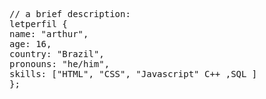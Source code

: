 <pre><span class="pl-c">// a brief description:</span>
<span class="pl-k">let</span><span class="pl-s1">perfil</span><span class="pl-kos"></span> <span class="pl-kos">{</span>
<span class="pl-c1">name</span>: <span class="pl-s">"arthur"</span><span class="pl-kos">,</span>
<span class="pl-c1">age</span>: <span class="pl-c1">16</span><span class="pl-kos">,</span>
<span class="pl-c1">country</span>: <span class="pl-s">"Brazil"</span><span class="pl-kos">,</span>
<span class="pl-c1">pronouns</span>: <span class="pl-s">"he/him"</span><span class="pl-kos">,</span>
<span class="pl-c1">skills</span>: <span class="pl-kos">[</span><span class="pl-s">"HTML"</span><span class="pl-kos">,</span> <span class="pl-s">"CSS"</span><span class="pl-kos">,</span> <span class="pl-s">"Javascript"</span> <span class="pl-kos">C++</span> <span class="pl-kos">,</span><span class="pl-kos">SQL</span> <span class="pl-kos">]</span>
<span class="pl-kos">}</span><span class="pl-kos">;</span></pre>

